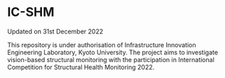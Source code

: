# IC-SHM
Updated on 31st December 2022

This repository is under authorisation of Infrastructure Innovation Engineering Laboratory, Kyoto University. The project aims to investigate vision-based structural monitoring with the participation in International Competition for Structural Health Monitoring 2022.
